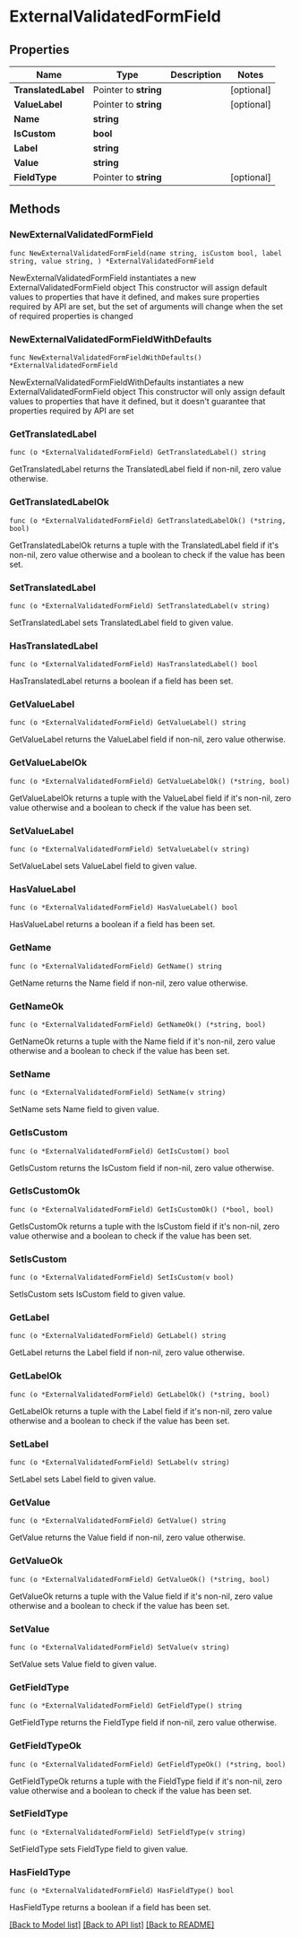 # ExternalValidatedFormField

## Properties

Name | Type | Description | Notes
------------ | ------------- | ------------- | -------------
**TranslatedLabel** | Pointer to **string** |  | [optional] 
**ValueLabel** | Pointer to **string** |  | [optional] 
**Name** | **string** |  | 
**IsCustom** | **bool** |  | 
**Label** | **string** |  | 
**Value** | **string** |  | 
**FieldType** | Pointer to **string** |  | [optional] 

## Methods

### NewExternalValidatedFormField

`func NewExternalValidatedFormField(name string, isCustom bool, label string, value string, ) *ExternalValidatedFormField`

NewExternalValidatedFormField instantiates a new ExternalValidatedFormField object
This constructor will assign default values to properties that have it defined,
and makes sure properties required by API are set, but the set of arguments
will change when the set of required properties is changed

### NewExternalValidatedFormFieldWithDefaults

`func NewExternalValidatedFormFieldWithDefaults() *ExternalValidatedFormField`

NewExternalValidatedFormFieldWithDefaults instantiates a new ExternalValidatedFormField object
This constructor will only assign default values to properties that have it defined,
but it doesn't guarantee that properties required by API are set

### GetTranslatedLabel

`func (o *ExternalValidatedFormField) GetTranslatedLabel() string`

GetTranslatedLabel returns the TranslatedLabel field if non-nil, zero value otherwise.

### GetTranslatedLabelOk

`func (o *ExternalValidatedFormField) GetTranslatedLabelOk() (*string, bool)`

GetTranslatedLabelOk returns a tuple with the TranslatedLabel field if it's non-nil, zero value otherwise
and a boolean to check if the value has been set.

### SetTranslatedLabel

`func (o *ExternalValidatedFormField) SetTranslatedLabel(v string)`

SetTranslatedLabel sets TranslatedLabel field to given value.

### HasTranslatedLabel

`func (o *ExternalValidatedFormField) HasTranslatedLabel() bool`

HasTranslatedLabel returns a boolean if a field has been set.

### GetValueLabel

`func (o *ExternalValidatedFormField) GetValueLabel() string`

GetValueLabel returns the ValueLabel field if non-nil, zero value otherwise.

### GetValueLabelOk

`func (o *ExternalValidatedFormField) GetValueLabelOk() (*string, bool)`

GetValueLabelOk returns a tuple with the ValueLabel field if it's non-nil, zero value otherwise
and a boolean to check if the value has been set.

### SetValueLabel

`func (o *ExternalValidatedFormField) SetValueLabel(v string)`

SetValueLabel sets ValueLabel field to given value.

### HasValueLabel

`func (o *ExternalValidatedFormField) HasValueLabel() bool`

HasValueLabel returns a boolean if a field has been set.

### GetName

`func (o *ExternalValidatedFormField) GetName() string`

GetName returns the Name field if non-nil, zero value otherwise.

### GetNameOk

`func (o *ExternalValidatedFormField) GetNameOk() (*string, bool)`

GetNameOk returns a tuple with the Name field if it's non-nil, zero value otherwise
and a boolean to check if the value has been set.

### SetName

`func (o *ExternalValidatedFormField) SetName(v string)`

SetName sets Name field to given value.


### GetIsCustom

`func (o *ExternalValidatedFormField) GetIsCustom() bool`

GetIsCustom returns the IsCustom field if non-nil, zero value otherwise.

### GetIsCustomOk

`func (o *ExternalValidatedFormField) GetIsCustomOk() (*bool, bool)`

GetIsCustomOk returns a tuple with the IsCustom field if it's non-nil, zero value otherwise
and a boolean to check if the value has been set.

### SetIsCustom

`func (o *ExternalValidatedFormField) SetIsCustom(v bool)`

SetIsCustom sets IsCustom field to given value.


### GetLabel

`func (o *ExternalValidatedFormField) GetLabel() string`

GetLabel returns the Label field if non-nil, zero value otherwise.

### GetLabelOk

`func (o *ExternalValidatedFormField) GetLabelOk() (*string, bool)`

GetLabelOk returns a tuple with the Label field if it's non-nil, zero value otherwise
and a boolean to check if the value has been set.

### SetLabel

`func (o *ExternalValidatedFormField) SetLabel(v string)`

SetLabel sets Label field to given value.


### GetValue

`func (o *ExternalValidatedFormField) GetValue() string`

GetValue returns the Value field if non-nil, zero value otherwise.

### GetValueOk

`func (o *ExternalValidatedFormField) GetValueOk() (*string, bool)`

GetValueOk returns a tuple with the Value field if it's non-nil, zero value otherwise
and a boolean to check if the value has been set.

### SetValue

`func (o *ExternalValidatedFormField) SetValue(v string)`

SetValue sets Value field to given value.


### GetFieldType

`func (o *ExternalValidatedFormField) GetFieldType() string`

GetFieldType returns the FieldType field if non-nil, zero value otherwise.

### GetFieldTypeOk

`func (o *ExternalValidatedFormField) GetFieldTypeOk() (*string, bool)`

GetFieldTypeOk returns a tuple with the FieldType field if it's non-nil, zero value otherwise
and a boolean to check if the value has been set.

### SetFieldType

`func (o *ExternalValidatedFormField) SetFieldType(v string)`

SetFieldType sets FieldType field to given value.

### HasFieldType

`func (o *ExternalValidatedFormField) HasFieldType() bool`

HasFieldType returns a boolean if a field has been set.


[[Back to Model list]](../README.md#documentation-for-models) [[Back to API list]](../README.md#documentation-for-api-endpoints) [[Back to README]](../README.md)


